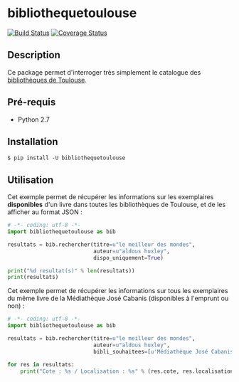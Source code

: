 bibliothequetoulouse
====================================

[![Build Status](https://travis-ci.org/thibdct/bibliotheque-toulouse-python.svg?branch=master)](https://travis-ci.org/thibdct/bibliotheque-toulouse-python)
[![Coverage Status](https://coveralls.io/repos/github/thibdct/bibliotheque-toulouse-python/badge.svg)](https://coveralls.io/github/thibdct/bibliotheque-toulouse-python)

## Description

Ce package permet d'interroger très simplement le catalogue des [bibliothèques de Toulouse](http://bibliotheque.toulouse.fr).
 
## Pré-requis

 - Python 2.7

## Installation

    $ pip install -U bibliothequetoulouse

## Utilisation

Cet exemple permet de récupérer les informations sur les exemplaires **disponibles** d'un livre dans toutes les bibliothèques de Toulouse, et de les afficher au format JSON :

```python
# -*- coding: utf-8 -*-
import bibliothequetoulouse as bib

resultats = bib.rechercher(titre=u"le meilleur des mondes",
                           auteur=u"aldous huxley",
                           dispo_uniquement=True)

print("%d resultat(s)" % len(resultats))
print(resultats)
```

Cet exemple permet de récupérer les informations sur tous les exemplaires du même livre de la Médiathèque José Cabanis (disponibles à l'emprunt ou non) :

```python
# -*- coding: utf-8 -*-
import bibliothequetoulouse as bib

resultats = bib.rechercher(titre=u"le meilleur des mondes",
                           auteur=u"aldous huxley",
                           bibli_souhaitees=[u'Médiathèque José Cabanis'])

for res in resultats:
    print("Cote : %s / Localisation : %s" % (res.cote, res.localisation))
```